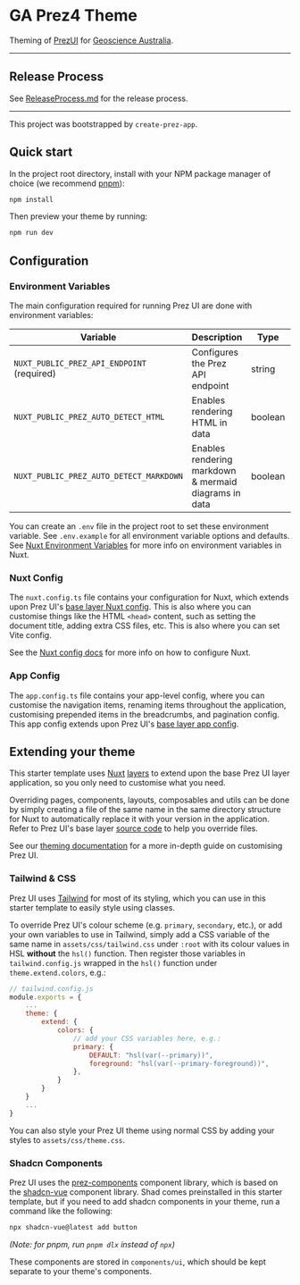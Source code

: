 # GA Prez4 Theme

Theming of [PrezUI](https://github.com/RDFLib/prez-ui) for [Geoscience Australia](https://www.ga.gov.au).

---

## Release Process

See [ReleaseProcess.md](ReleaseProcess.md) for the release process.

---

This project was bootstrapped by `create-prez-app`.

## Quick start
In the project root directory, install with your NPM package manager of choice (we recommend [pnpm](https://pnpm.io)):

```bash
npm install
```

Then preview your theme by running:

```bash
npm run dev
```

## Configuration
### Environment Variables
The main configuration required for running Prez UI are done with environment variables:

Variable|Description|Type|Default
-|-|-|-
`NUXT_PUBLIC_PREZ_API_ENDPOINT` (required)|Configures the Prez API endpoint|string|-
`NUXT_PUBLIC_PREZ_AUTO_DETECT_HTML`|Enables rendering HTML in data|boolean|`false`
`NUXT_PUBLIC_PREZ_AUTO_DETECT_MARKDOWN`|Enables rendering markdown & mermaid diagrams in data|boolean|`false`

You can create an `.env` file in the project root to set these environment variable. See `.env.example` for all environment variable options and defaults. See [Nuxt Environment Variables](https://nuxt.com/docs/guide/going-further/runtime-config#environment-variables) for more info on environment variables in Nuxt.

### Nuxt Config
The `nuxt.config.ts` file contains your configuration for Nuxt, which extends upon Prez UI's [base layer Nuxt config](https://github.com/rdflib/prez-ui/blob/main/packages/prez-ui/nuxt.config.ts). This is also where you can customise things like the HTML `<head>` content, such as setting the document title, adding extra CSS files, etc. This is also where you can set Vite config.

See the [Nuxt config docs](https://nuxt.com/docs/getting-started/configuration) for more info on how to configure Nuxt.

### App Config
The `app.config.ts` file contains your app-level config, where you can customise the navigation items, renaming items throughout the application, customising prepended items in the breadcrumbs, and pagination config. This app config extends upon Prez UI's [base layer app config](https://github.com/rdflib/prez-ui/blob/main/packages/prez-ui/app.config.ts).

## Extending your theme
This starter template uses [Nuxt](https://nuxt.com) [layers](https://nuxt.com/docs/getting-started/layers) to extend upon the base Prez UI layer application, so you only need to customise what you need.

Overriding pages, components, layouts, composables and utils can be done by simply creating a file of the same name in the same directory structure for Nuxt to automatically replace it with your version in the application. Refer to Prez UI's base layer [source code](https://github.com/rdflib/prez-ui/tree/main/packages/prez-ui) to help you override files.

See our [theming documentation](https://github.com/rdflib/prez-ui/blob/main/docs/theming.md) for a more in-depth guide on customising Prez UI.

### Tailwind & CSS
Prez UI uses [Tailwind](https://tailwindcss.com) for most of its styling, which you can use in this starter template to easily style using classes.

To override Prez UI's colour scheme (e.g. `primary`, `secondary`, etc.), or add your own variables to use in Tailwind, simply add a CSS variable of the same name in `assets/css/tailwind.css` under `:root` with its colour values in HSL **without** the `hsl()` function. Then register those variables in `tailwind.config.js` wrapped in the `hsl()` function under `theme.extend.colors`, e.g.:

```javascript
// tailwind.config.js
module.exports = {
    ...
    theme: {
        extend: {
            colors: {
                // add your CSS variables here, e.g.:
                primary: {
                    DEFAULT: "hsl(var(--primary))",
                    foreground: "hsl(var(--primary-foreground))",
                },
            }
        }
    }
    ...
}
```

You can also style your Prez UI theme using normal CSS by adding your styles to `assets/css/theme.css`.

### Shadcn Components
Prez UI uses the [prez-components](https://github.com/rdflib/prez-ui/tree/main/packages/prez-components) component library, which is based on the [shadcn-vue](https://www.shadcn-vue.com) component library. Shad comes preinstalled in this starter template, but if you need to add shadcn components in your theme, run a command like the following:

```bash
npx shadcn-vue@latest add button
```
*(Note: for pnpm, run `pnpm dlx` instead of `npx`)*

These components are stored in `components/ui`, which should be kept separate to your theme's components.
